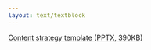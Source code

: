 ```yaml
---
layout: text/textblock
---
```

[Content strategy template (PPTX, 390KB)](/assets/files/content-strategy/content-strategy-template.pptx)
